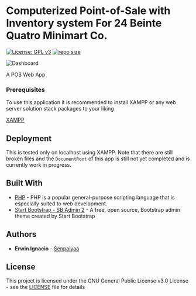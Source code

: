 # Computerized Point-of-Sale with Inventory system For 24 Beinte Quatro Minimart Co.
[![License: GPL v3](https://img.shields.io/badge/License-GPLv3-blue.svg)](https://www.gnu.org/licenses/gpl-3.0)
[![repo size](https://img.shields.io/github/repo-size/badges/shields.svg)](#)

![Dashboard](https://media.discordapp.net/attachments/487248191859720193/493041417401401346/dashboard.JPG?width=1249&height=598)

A POS Web App

### Prerequisites

To use this application it is recommended to install XAMPP or any web server solution stack packages to your liking

[XAMPP](https://www.apachefriends.org/index.html)

## Deployment

This is tested only on localhost using XAMPP. Note that there are still broken files and the ```DocumentRoot``` of this app is still not yet completed and is currently work in progress. 

## Built With

* [PHP](http://php.net/) - PHP is a popular general-purpose scripting language that is especially suited to web development.
* [Start Bootstrap - SB Admin 2](https://github.com/BlackrockDigital/startbootstrap-sb-admin-2) - A free, open source, Bootstrap admin theme created by Start Bootstrap

## Authors

* **Erwin Ignacio** - [Senpaiyaa](https://github.com/Senpaiyaa)

## License

This project is licensed under the GNU General Public License v3.0 License - see the [LICENSE](LICENSE) file for details

